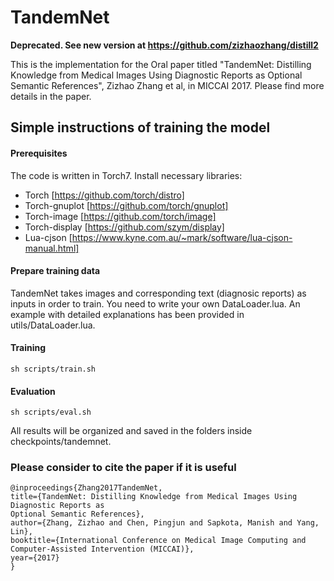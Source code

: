 # TandemNet 
**Deprecated. See new version at https://github.com/zizhaozhang/distill2**

This is the implementation for the Oral paper titled "TandemNet: Distilling Knowledge from Medical Images Using Diagnostic Reports as Optional Semantic References", Zizhao Zhang et al, in MICCAI 2017. Please find more details in the paper.


## Simple instructions of training the model

#### Prerequisites
The code is written in Torch7. Install necessary libraries:

  * Torch [https://github.com/torch/distro]
  * Torch-gnuplot [https://github.com/torch/gnuplot]
  * Torch-image [https://github.com/torch/image]
  * Torch-display [https://github.com/szym/display]
  * Lua-cjson [https://www.kyne.com.au/~mark/software/lua-cjson-manual.html]


#### Prepare training data
TandemNet takes images and corresponding text (diagnosic reports) as inputs in order to train. You need to write your own DataLoader.lua. An example with detailed explanations has been provided in utils/DataLoader.lua. 

#### Training
    sh scripts/train.sh

#### Evaluation
    sh scripts/eval.sh

All results will be organized and saved in the folders inside checkpoints/tandemnet.

### Please consider to cite the paper if it is useful
```
@inproceedings{Zhang2017TandemNet,
title={TandemNet: Distilling Knowledge from Medical Images Using Diagnostic Reports as 
Optional Semantic References},
author={Zhang, Zizhao and Chen, Pingjun and Sapkota, Manish and Yang, Lin},
booktitle={International Conference on Medical Image Computing and Computer-Assisted Intervention (MICCAI)},
year={2017} 
}
```
